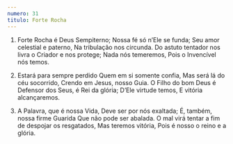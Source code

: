 ```yaml
---
numero: 31
titulo: Forte Rocha
---
```

1. Forte Rocha é Deus Sempiterno;
Nossa fé só n’Ele se funda;
Seu amor celestial e paterno,
Na tribulação nos circunda.
Do astuto tentador nos livra o Criador e nos protege;
Nada nós temeremos,
Pois o Invencível nós temos.

2. Estará para sempre perdido
Quem em si somente confia,
Mas será lá do céu socorrido,
Crendo em Jesus, nosso Guia.
O Filho do bom Deus é Defensor dos Seus, é Rei da glória;
D’Ele virtude temos,
E vitória alcançaremos.

3. A Palavra, que é nossa Vida,
Deve ser por nós exaltada;
É, também, nossa firme Guarida
Que não pode ser abalada.
O mal virá tentar a fim de despojar os resgatados,
Mas teremos vitória,
Pois é nosso o reino e a glória.
